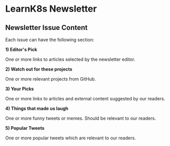 # LearnK8s Newsletter


## Newsletter Issue Content

Each issue can have the following section:

__1) Editor's Pick__

One or more links to articles selected by the newsletter editor.


__2) Watch out for these projects__

One or more relevant projects from GitHub.


__3) Your Picks__


One or more links to articles and external content suggested by our readers.

__4) Things that made us laugh__

One or more funny tweets or memes. Should be relevant to our readers.

__5) Popular Tweets__

One or more popular tweets which are relevant to our readers. 



